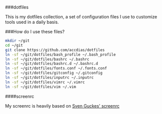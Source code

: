###dotfiles

This is my dotfiles collection, a set of configuration files I use to customize tools used in a daily basis.

###How do I use these files?

```bash
mkdir ~/git
cd ~/git
git clone https://github.com/accdias/dotfiles
ln -sf ~/git/dotfiles/bash_profile ~/.bash_profile
ln -sf ~/git/dotfiles/bashrc ~/.bashrc
ln -sf ~/git/dotfiles/bashrc.d ~/.bashrc.d
ln -sf ~/git/dotfiles/fonts.conf ~/.fonts.conf
ln -sf ~/git/dotfiles/gitconfig ~/.gitconfig
ln -sf ~/git/dotfiles/inputrc ~/.inputrc
ln -sf ~/git/dotfiles/vimrc ~/.vimrc
ln -sf ~/git/dotfiles/vim ~/.vim
```

####screenrc

My screenrc is heavily based on [Sven Guckes' screenrc](http://www.guckes.net/Setup/screenrc)
